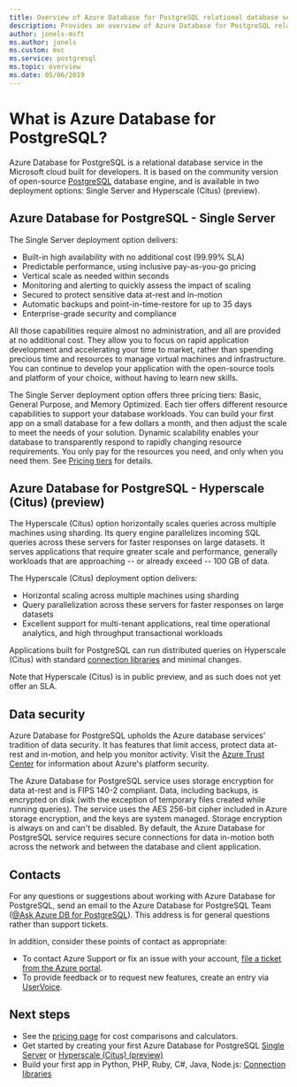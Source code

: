 ```yaml
---
title: Overview of Azure Database for PostgreSQL relational database service
description: Provides an overview of Azure Database for PostgreSQL relational database service.
author: jonels-msft
ms.author: jonels
ms.custom: mvc
ms.service: postgresql
ms.topic: overview
ms.date: 05/06/2019
---
```

# What is Azure Database for PostgreSQL?
Azure Database for PostgreSQL is a relational database service in the Microsoft cloud built for developers. It is based on the community version of open-source [PostgreSQL](https://www.postgresql.org/) database engine, and is available in two deployment options: Single Server and Hyperscale (Citus) (preview).

## Azure Database for PostgreSQL - Single Server
The Single Server deployment option delivers:

- Built-in high availability with no additional cost (99.99% SLA)
- Predictable performance, using inclusive pay-as-you-go pricing
- Vertical scale as needed within seconds
- Monitoring and alerting to quickly assess the impact of scaling
- Secured to protect sensitive data at-rest and in-motion
- Automatic backups and point-in-time-restore for up to 35 days
- Enterprise-grade security and compliance

All those capabilities require almost no administration, and all are provided at no additional cost. They allow you to focus on rapid application development and accelerating your time to market, rather than spending precious time and resources to manage virtual machines and infrastructure. You can continue to develop your application with the open-source tools and platform of your choice, without having to learn new skills.

The Single Server deployment option offers three pricing tiers: Basic, General Purpose, and Memory Optimized. Each tier offers different resource capabilities to support your database workloads. You can build your first app on a small database for a few dollars a month, and then adjust the scale to meet the needs of your solution. Dynamic scalability enables your database to transparently respond to rapidly changing resource requirements. You only pay for the resources you need, and only when you need them. See [Pricing tiers](concepts-pricing-tiers.md) for details.

## Azure Database for PostgreSQL - Hyperscale (Citus) (preview)
The Hyperscale (Citus) option horizontally scales queries across multiple machines using sharding. Its query engine parallelizes incoming SQL queries across these servers for faster responses on large datasets. It serves applications that require greater scale and performance, generally workloads that are approaching -- or already exceed -- 100 GB of data.

The Hyperscale (Citus) deployment option delivers:

- Horizontal scaling across multiple machines using sharding
- Query parallelization across these servers for faster responses on large datasets
- Excellent support for multi-tenant applications, real time operational analytics, and high throughput transactional workloads

Applications built for PostgreSQL can run distributed queries on Hyperscale (Citus) with standard [connection libraries](./concepts-connection-libraries.md) and minimal changes.

Note that Hyperscale (Citus) is in public preview, and as such does not yet offer an SLA.

## Data security
Azure Database for PostgreSQL upholds the Azure database services' tradition of data security. It has features that limit access, protect data at-rest and in-motion, and help you monitor activity. Visit the [Azure Trust Center](https://azure.microsoft.com/overview/trusted-cloud/) for information about Azure's platform security.

The Azure Database for PostgreSQL service uses storage encryption for data at-rest and is FIPS 140-2 compliant. Data, including backups, is encrypted on disk (with the exception of temporary files created while running queries). The service uses the AES 256-bit cipher included in Azure storage encryption, and the keys are system managed. Storage encryption is always on and can't be disabled. By default, the Azure Database for PostgreSQL service requires secure connections for data in-motion both across the network and between the database and client application.

## Contacts
For any questions or suggestions about working with Azure Database for PostgreSQL, send an email to the Azure Database for PostgreSQL Team ([@Ask Azure DB for PostgreSQL](mailto:AskAzureDBforPostgreSQL@service.microsoft.com)). This address is for general questions rather than support tickets.

In addition, consider these points of contact as appropriate:
- To contact Azure Support or fix an issue with your account, [file a ticket from the Azure portal](https://portal.azure.com/?#blade/Microsoft_Azure_Support/HelpAndSupportBlade).
- To provide feedback or to request new features, create an entry via [UserVoice](https://feedback.azure.com/forums/597976-azure-database-for-postgresql).

## Next steps
- See the [pricing page](https://azure.microsoft.com/pricing/details/postgresql/) for cost comparisons and calculators.
- Get started by creating your first Azure Database for PostgreSQL [Single Server](./quickstart-create-server-database-portal.md) or [Hyperscale (Citus) (preview)](./quickstart-create-hyperscale-portal.md)
- Build your first app in Python, PHP, Ruby, C\#, Java, Node.js: [Connection libraries](./concepts-connection-libraries.md)
